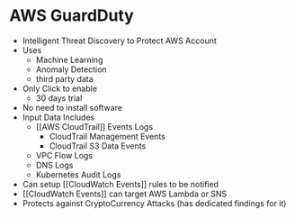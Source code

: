# AWS GuardDuty
- Intelligent Threat Discovery to Protect AWS Account
- Uses 
	- Machine Learning 
	- Anomaly Detection
	- third party data
- Only Click to enable 
	- 30 days trial
- No need to install software
- Input Data Includes
	- [[AWS CloudTrail]] Events Logs
		- CloudTrail Management Events
		- CloudTrail S3 Data Events
	- VPC Flow Logs
	- DNS Logs
	- Kubernetes Audit Logs
- Can setup [[CloudWatch Events]] rules to be notified
- [[CloudWatch Events]] can target AWS Lambda or SNS
- Protects against CryptoCurrency Attacks (has dedicated findings for it)
